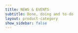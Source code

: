 ```yaml
---
title: NEWS & EVENTS
subtitle: Done, doing and to-do
layout: product-category
show_sidebar: false
---
```


<!-- <p class="title is-4">Lab News</p> -->
